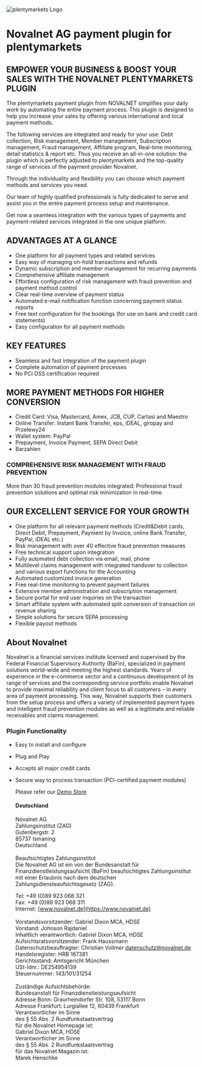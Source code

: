 ![plentymarkets Logo](https://www.novalnet.de/images/Logo-245x85.png)
# Novalnet AG payment plugin for plentymarkets	
## EMPOWER YOUR BUSINESS &amp; BOOST YOUR SALES WITH THE NOVALNET PLENTYMARKETS PLUGIN
  The plentymarkets payment plugin from NOVALNET simplifies your daily work by automating the entire payment process. This plugin is designed to help you increase your sales by offering various international and local payment methods.
  
  The following services are integrated and ready for your use: Debt collection, Risk management, Member management, Subscription management, Fraud management, Affiliate program, Real-time monitoring, detail statistics &amp; report etc. Thus you receive an all-in-one solution: the plugin which is perfectly adjusted to plentymarkets and the top-quality range of services of the payment provider Novalnet.
  
  Through the individuality and flexibility you can choose which payment methods and services you need.  
	
  Our team of highly qualified professionals is fully dedicated to serve and assist you in the entire payment process setup and maintenance.
	
  Get now a seamless integration with the various types of payments and payment-related services integrated in the one unique platform.
## ADVANTAGES AT A GLANCE

- One platform for all payment types and related services
- Easy way of managing on-hold transactions and refunds
- Dynamic subscription and member management for recurring payments
- Comprehensive affiliate management
- Effortless configuration of risk management with fraud prevention and payment method control
- Clear real-time overview of payment status
- Automated e-mail notification function concerning payment status reports
- Free text configuration for the bookings (for use on bank and credit card statements)
- Easy configuration for all payment methods

## KEY FEATURES

- Seamless and fast integration of the payment plugin
- Complete automation of payment processes
- No PCI DSS certification required

## MORE PAYMENT METHODS FOR HIGHER CONVERSION

- Credit Card: Visa, Mastercard, Amex, JCB, CUP, Cartasi and Maestro
- Online Transfer: Instant Bank Transfer, eps, iDEAL, giropay and Przelewy24
- Wallet system: PayPal
- Prepayment, Invoice Payment, SEPA Direct Debit
- Barzahlen

### COMPREHENSIVE RISK MANAGEMENT WITH FRAUD PREVENTION
  More than 30 fraud prevention modules integrated: Professional fraud prevention solutions and optimal risk minimization in real-time.
## OUR EXCELLENT SERVICE FOR YOUR GROWTH

- One platform for all relevant payment methods (Credit&amp;Debit cards, Direct Debit, Prepayment, Payment by Invoice, online Bank Transfer, PayPal, iDEAL etc.)
- Risk management with over 40 effective fraud prevention measures
- Free technical support upon integration
- Fully automated debt collection via email, mail, phone
- Multilevel claims management with integrated handover to collection and various export functions for the Accounting
- Automated customized invoice generation
- Free real-time monitoring to prevent payment failures
- Extensive member administration and subscription management
- Secure portal for end user inquiries on the transaction
- Smart affiliate system with automated split conversion of transaction on revenue sharing
- Simple solutions for secure SEPA processing
- Flexible payout methods

## About Novalnet
   Novalnet is a financial services institute licensed and supervised by the Federal Financial Supervisory Authority (BaFin), specialized in payment solutions world-wide and meeting the highest standards. Years of experience in the e-commerce sector and a continuous development of its range of services and the corresponding service portfolio enable Novalnet to provide maximal reliability and client focus to all customers – in every area of payment processing. This way, Novalnet supports their customers from the setup process and offers a variety of implemented payment types and intelligent fraud prevention modules as well as a legitimate and reliable receivables and claims management.
### Plugin Functionality

- Easy to install and configure
- Plug and Play 
- Accepts all major credit cards
- Secure way to process transaction (PCI-certified payment modules)

  Please refer our [Demo Store](https://novalnet.plentymarkets-cloud02.com/)

  #### Deutschland
  Novalnet AG<br />
	Zahlungsinstitut (ZAG)<br />
	Gutenbergstr. 2<br />
	85737 Ismaning<br />
	Deutschland<br /><br />
	Beaufsichtigtes Zahlungsinstitut<br />
	Die Novalnet AG ist ein von der Bundesanstalt für Finanzdienstleistungsaufsicht (BaFin) beaufsichtigtes Zahlungsinstitut mit einer Erlaubnis nach dem deutschen Zahlungsdiensteaufsichtsgesetz (ZAG).<br />
	
	Tel: +49 (0)89 923 068 321<br />
	Fax: +49 (0)89 923 068 311<br />
	Internet: [www.novalnet.de](https://www.novalnet.de)<br />
	<br />
	Vorstandsvorsitzender: Gabriel Dixon MCA, HDSE<br />
	Vorstand: Johnson Rajdaniel<br />
	Inhaltlich verantwortlich: Gabriel Dixon MCA, HDSE<br />
	Aufsichtsratsvorsitzender: Frank Haussmann<br />
	Datenschutzbeauftragter: Christian Vollmer [datenschutz@novalnet.de](mailto:datenschutz@novalnet.de)<br />
	Handelsregister: HRB 167381<br />
	Gerichtsstand: Amtsgericht München<br />
	USt-Idnr.: DE254954139<br />
	Steuernummer: 143/101/31254<br />
	<br />
	Zuständige Aufsichtsbehörde:<br />
	Bundesanstalt für Finanzdienstleistungsaufsicht<br />
	Adresse Bonn: Graurheindorfer Str. 108, 53117 Bonn<br />
	Adresse Frankfurt: Lurgiallee 12, 60439 Frankfurt<br />
	Verantwortlicher im Sinne<br />
	des § 55 Abs. 2 Rundfunkstaatsvertrag<br />
	für die Novalnet Homepage ist:<br />
	Gabriel Dixon MCA, HDSE<br />
	Verantwortlicher im Sinne<br />
	des § 55 Abs. 2 Rundfunkstaatsvertrag<br />
	für das Novalnet Magazin ist:<br />
	Marek Henschke<br />

